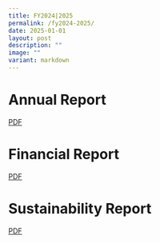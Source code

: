 ```yaml
---
title: FY2024|2025
permalink: /fy2024-2025/
date: 2025-01-01
layout: post
description: ""
image: ""
variant: markdown
---
```

# **Annual Report**
[PDF](https://go.gov.sg/sdc-annual-report-fy2024-2025)

# **Financial Report**
[PDF](https://go.gov.sg/sdc-financial-report-fy2024-2025)

# **Sustainability Report**
[PDF](https://go.gov.sg/sdc-sustainability-report-fy2024-2025)